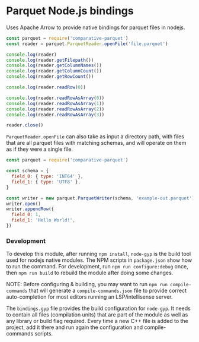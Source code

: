 
# Parquet Node.js bindings

Uses Apache Arrow to provide native bindings for parquet files in nodejs.

```javascript
const parquet = require('comparative-parquet')
const reader = parquet.ParquetReader.openFile('file.parquet')

console.log(reader)
console.log(reader.getFilepath())
console.log(reader.getColumnNames())
console.log(reader.getColumnCount())
console.log(reader.getRowCount())

console.log(reader.readRow(0))

console.log(reader.readRowAsArray(0))
console.log(reader.readRowAsArray(1))
console.log(reader.readRowAsArray(2))
console.log(reader.readRowAsArray(3))

reader.close()
```

`ParquetReader.openFile` can also take as input a directory path, with files that
are all parquet files with matching schemas, and will operate on them as if they
were a single file.

```javascript
const parquet = require('comparative-parquet')

const schema = {
  field_0: { type: 'INT64' },
  field_1: { type: 'UTF8' },
}

const writer = new parquet.ParquetWriter(schema, 'example-out.parquet')
writer.open()
writer.appendRow({
  field_0: 1,
  field_1: 'Hello World!',
})
```

### Development

To develop this module, after running `npm install`, `node-gyp` is the build
tool used for nodejs native modules. The NPM scripts in `package.json` show
how to run the command. For development, run `npm run configure:debug` once,
then `npm run build` to rebuild the module after doing some changes.

NOTE: Before configuring & building, you may want to run `npm run compile-commands`
that will generate a `compile-commands.json` file to provide correct auto-completion
for most editors running an LSP/intellisense server.

The `bindings.gyp` file provides the build configuration for `node-gyp`. It needs
to contain all files (compilation units) that are part of the module as well as
any library or build flag required. Every time a new C++ file is added to the project,
add it there and run again the configuration and compile-commands scripts.
